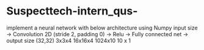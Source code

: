 # Suspecttech-intern_qus-
implement a neural network with below architecture using Numpy
input size -> Convolution 2D (stride 2, padding 0) -> Relu -> Fully connected net -> output size
(32,32) 3x3x4 16x16x4 1024x10 10 x 1
